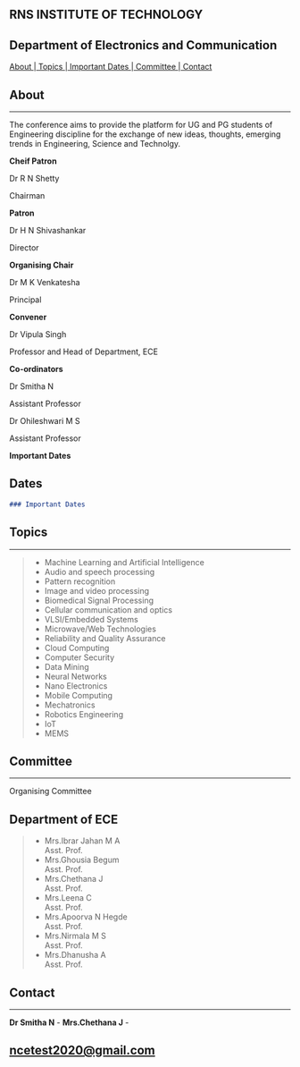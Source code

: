 ## RNS INSTITUTE OF TECHNOLOGY

## Department of Electronics and Communication
[ About ](#about)|[ Topics ](#topics)|[ Important Dates ](#dates)|[ Committee ](#committee)|[ Contact ](#contact)

## About ##

* * *
The conference aims to provide the platform for UG and PG students of Engineering discipline for the exchange of new ideas, thoughts, emerging trends in Engineering, Science and Technolgy.



**Cheif Patron**

 Dr R N Shetty
 
 Chairman

**Patron**

Dr H N Shivashankar

Director

**Organising Chair**

Dr M K Venkatesha

Principal

**Convener**

Dr Vipula Singh

Professor and Head of Department, ECE

**Co-ordinators**

 Dr Smitha N
 
 Assistant Professor

 Dr Ohileshwari M S
 
 Assistant Professor

**Important Dates** 
## Dates ##
```markdown
### Important Dates

```

## Topics ##
 
* * *
>- Machine Learning and Artificial Intelligence
>- Audio and speech processing
>- Pattern recognition
>- Image and video processing
>- Biomedical Signal Processing
>- Cellular communication and optics
>- VLSI/Embedded Systems
>- Microwave/Web Technologies
>- Reliability and Quality Assurance
>- Cloud Computing
>- Computer Security
>- Data Mining
>- Neural Networks
>- Nano Electronics
>- Mobile Computing
>- Mechatronics
>- Robotics Engineering
>- IoT
>- MEMS


## Committee ##

* * *
Organising Committee
## Department of ECE
>- Mrs.Ibrar Jahan M A          
Asst. Prof.
>- Mrs.Ghousia Begum           
Asst. Prof.
>- Mrs.Chethana J             
Asst. Prof.
>- Mrs.Leena C                  
Asst. Prof.
>- Mrs.Apoorva N Hegde          
Asst. Prof.
>- Mrs.Nirmala M S           
Asst. Prof.
>- Mrs.Dhanusha A               
Asst. Prof.


## Contact ##

* * *

 **Dr Smitha N**         -
 **Mrs.Chethana J**      -
## ncetest2020@gmail.com
